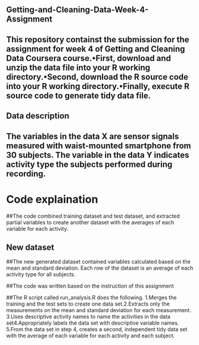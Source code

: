 ## Getting-and-Cleaning-Data-Week-4-Assignment

## This repository containst the submission for the assignment for week 4 of Getting and Cleaning Data Coursera course.•First, download and unzip the data file into your R working directory.•Second, download the R source code into your R working directory.•Finally, execute R source code to generate tidy data file.

## Data description
## The variables in the data X are sensor signals measured with waist-mounted smartphone from 30 subjects. The variable in the data Y indicates activity type the subjects performed during recording.

# Code explaination

##The code combined training dataset and test dataset, and extracted partial variables to create another dataset with the averages of each variable for each activity.

## New dataset

##The new generated dataset contained variables calculated based on the mean and standard deviation. Each row of the dataset is an average of each activity type for all subjects.

##The code was written based on the instruction of this assignment

##The R script called run_analysis.R does the following. 1.Merges the training and the test sets to create one data set.2.Extracts only the measurements on the mean and standard deviation for each measurement. 3.Uses descriptive activity names to name the activities in the data set4.Appropriately labels the data set with descriptive variable names. 5.From the data set in step 4, creates a second, independent tidy data set with the average of each variable for each activity and each subject.